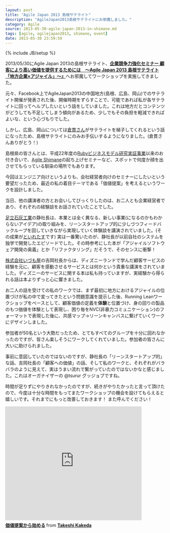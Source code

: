 ```yaml
---
layout: post
title: "Agile Japan 2013 島根サテライト"
description: "AgileJapan2013島根サテライトにお邪魔しました。"
category: Agile
source: 2013-05-30-agile-japan-2013-in-shimane.md
tags: [agile, agilejapan2013, shimane, event]
date: 2013-05-30 23:59:59
---
```

{% include JB/setup %}

2013/05/30にAgile Japan 2013の島根サテライト、[**企業競争力強化セミナー 顧客により高い価値を提供するためには　～Agile Japan 2013 島根サテライト「地方企業×アジャイル」～』**](http://aj13shimane.herokuapp.com/)へお邪魔してワークショップを実施してきました。

元々、Facebook上でAgileJapan2013の中国地方(島根、広島、岡山)でのサテライト開催が発表された後、開催時期をずらすことで、可能であれば私が各サテライトに回ってヘルプしたいという話をしていました。これは地方だとコンテンツがどうしても不足してしまう傾向があるため、少しでもその負担を軽減できればよいな、という心づもりでした。

しかし、広島、岡山については[倉貫さん](http://kuranuki.sonicgarden.jp/)がサテライトを梯子してくれるという話になったため、島根サテライトにのみお手伝いするようになりました。(倉貫さんありがとう！)

島根県の皆さんとは、平成22年度の[Rubyビジネスモデル研究実証事業](http://www.pref.shimane.lg.jp/industry/syoko/sangyo/itsangyo/rubybiz_outcome.html)以来のお付き合いで、[Agile Shimane](http://agileshimane.tumblr.com/)の起ち上げセミナーなど、スポットで何度か顔を出させてもらっている馴染の場所でもあります。

今回はエンジニア向けというよりも、会社経営者向けのセミナーにしたいという要望だったため、最近の私の着目テーマである「価値提案」を考えるというワークを設計しました。

当日、他の講演者の方とお会いしてびっくりしたのは、お二人とも企業経営者であり、それぞれの経験談をお話されていたことでした。

[足立石灰工業](http://www.ashidachi.co.jp/)の静社長は、本業とは全く異なる、新しい事業(になるのかもわからないアイデア)の取り組みを、リーンスタートアップ的に少しづつフィードバックループを回していきながら実現していく体験談を講演されていました。(その成果が[といれたす](http://www.toiletas.jp/)です) 
実は一番驚いたのが、静社長が以前自社のシステムを独学で開発したエピソードでした。その時参考にした本が「アジャイルソフトウェア開発の奥義」とか「リファクタリング」だそうで、そのセンスに衝撃！

[株式会社いづも屋](http://www.rakuten.co.jp/molokheiya/)の吉岡社長からは、ディズニーランドで学んだ顧客サービスの経験を元に、顧客を感動させるサービスとは何かという貴重な講演をされていました。ディズニーのサービスに関する本は私も持っていますが、実経験から得られる話は本よりずっと心に響きました。

お二人の話を受けての私のワークでは、まず最初に地方におけるアジャイルの位置づけが私の中で変ってきたという問題意識を提示した後、Running Leanワークショップをベースとして、顧客価値の定義を**体験**と位置づけ、身の回りの製品のもつ価値を体験として表現し、困り毎をNVC(非暴力コミュニケーション)のフォーマットで表現した後に、共感マップ→リーンキャンバスに繋げていくワークにデザインしました。

参加者が50名という大勢だったため、とてもすべてのグループを十分に回れなかったのですが、皆さん楽しそうにワークしてくれていました。参加者の皆さんに大いに助けられました。

事前に意図していたのではないのですが、静社長の「リーンスタートアップ的」な話、吉岡社長の「顧客への価値」の話、そして私のワークと、それぞれがバラバラのように見えて、実はうまい流れで繋がっていたのではないかなと感じました。これはオーガナイザーの @tsurur グッジョブですね。

時間が足りずにやりきれなかったのですが、続きがやりたかったと言って頂けたので、今度は十分な時間をもってまたワークショップの機会を設けてもらえると嬉しいです。それまでにもっと改善しておきます！ また呼んでください！

<iframe src="http://www.slideshare.net/slideshow/embed_code/22247214" width="427" height="356" frameborder="0" marginwidth="0" marginheight="0" scrolling="no" style="border:1px solid #CCC;border-width:1px 1px 0;margin-bottom:5px" allowfullscreen webkitallowfullscreen mozallowfullscreen> </iframe> <div style="margin-bottom:5px"> <strong> <a href="http://www.slideshare.net/kkd/ss-22247214" title="価値提案から始める" target="_blank">価値提案から始める</a> </strong> from <strong><a href="http://www.slideshare.net/kkd" target="_blank">Takeshi Kakeda</a></strong> </div>

